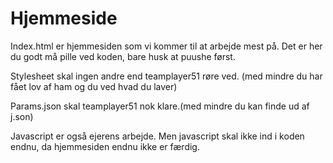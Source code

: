 # Hjemmeside





Index.html er hjemmesiden som vi kommer til at arbejde mest på. Det er her du godt må pille ved koden, bare husk at puushe først.



Stylesheet skal ingen andre end teamplayer51 røre ved. (med mindre du har fået lov af ham og du ved hvad du laver)



Params.json skal teamplayer51 nok klare.(med mindre du kan finde ud af j.son)



Javascript er også ejerens arbejde. Men javascript skal ikke ind i koden endnu, da hjemmesiden endnu ikke er færdig.
